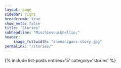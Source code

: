 ```yaml
---
layout: page
sidebar: right
breadcrumb: true
show_meta: false
title: "Stories"
subheadline: "Mischievous&hellip;"
header:
    image_fullwidth: "shenanigans-story.jpg"
permalink: "/stories/"
---
```

{% include list-posts entries='5' category='stories' %}
